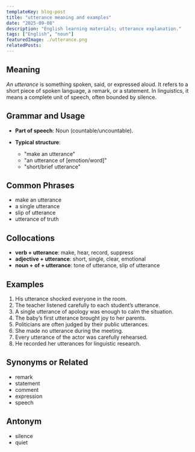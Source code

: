 ```yaml
---
templateKey: blog-post
title: "utterance meaning and examples"
date: "2025-09-08"
description: "English learning materials; utterance explanation."
tags: ["English", "noun"]
featuredImage: ./utterance.png
relatedPosts:
---
```


## Meaning

_An utterance_ is something spoken, said, or expressed aloud. It refers to a short piece of spoken language, a remark, or a statement. In linguistics, it means a complete unit of speech, often bounded by silence.

## Grammar and Usage

- **Part of speech**: Noun (countable/uncountable).
- **Typical structure**:

  - "make an utterance"
  - "an utterance of \[emotion/word]"
  - "short/brief utterance"

## Common Phrases

- make an utterance
- a single utterance
- slip of utterance
- utterance of truth

## Collocations

- **verb + utterance**: make, hear, record, suppress
- **adjective + utterance**: short, single, clear, emotional
- **noun + of + utterance**: tone of utterance, slip of utterance

## Examples

1. His utterance shocked everyone in the room.
2. The teacher listened carefully to each student’s utterance.
3. A single utterance of apology was enough to calm the situation.
4. The baby’s first utterance brought joy to her parents.
5. Politicians are often judged by their public utterances.
6. She made no utterance during the meeting.
7. Every utterance of the actor was carefully rehearsed.
8. He recorded her utterances for linguistic research.

## Synonyms or Related

- remark
- statement
- comment
- expression
- speech

## Antonym

- silence
- quiet
